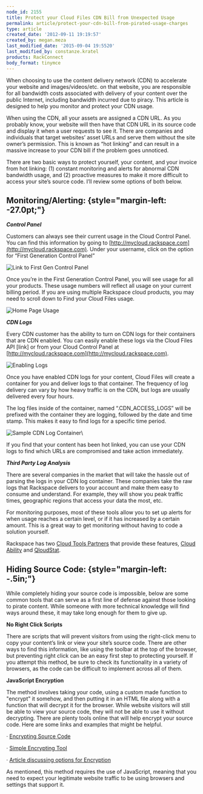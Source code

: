 ```yaml
---
node_id: 2155
title: Protect your Cloud Files CDN Bill from Unexpected Usage
permalink: article/protect-your-cdn-bill-from-pirated-usage-charges
type: article
created_date: '2012-09-11 19:19:57'
created_by: megan.meza
last_modified_date: '2015-09-04 19:5520'
last_modified_by: constanze.kratel
products: RackConnect
body_format: tinymce
---
```


When choosing to use the content delivery network (CDN) to accelerate
your website and images/videos/etc. on that website, you are responsible
for all bandwidth costs associated with delivery of your content over
the public Internet, including bandwidth incurred due to piracy.  This
article is designed to help you monitor and protect your CDN usage. 

When using the CDN, all your assets are assigned a CDN URL.  As you
probably know, your website will then have that CDN URL in its source
code and display it when a user requests to see it.  There are companies
and individuals that target websites&rsquo; asset URLs and serve them without
the site owner&rsquo;s permission.  This is known as &ldquo;hot linking&rdquo; and can
result in a massive increase to your CDN bill if the problem goes
unnoticed. 

 There are two basic ways to protect yourself, your content, and your
invoice from hot linking:  (1) constant monitoring and alerts for
abnormal CDN bandwidth usage, and (2) proactive measures to make it more
difficult to access your site&rsquo;s source code.  I&rsquo;ll review some options
of both below.

 

Monitoring/Alerting: {style="margin-left: -27.0pt;"}
--------------------

***Control Panel***

Customers can always see their current usage in the Cloud Control
Panel.  You can find this information by going to
[http://mycloud.rackspace.com](http://mycloud.rackspace.com).  Under
your username, click on the option for &ldquo;First Generation Control Panel&rdquo;

 ![Link to First Gen Control
Panel](http://www.rackspace.com/knowledge_center/sites/default/files/field/image/cfoncp_0.jpg)

 Once you&rsquo;re in the First Generation Control Panel, you will see usage
for all your products.  These usage numbers will reflect all usage on
your current billing period.  If you are using multiple Rackspace cloud
products, you may need to scroll down to Find your Cloud Files usage. 

![Home Page
Usage](http://www.rackspace.com/knowledge_center/sites/default/files/field/image/cfusage_0.jpg)

***CDN Logs***

Every CDN customer has the ability to turn on CDN logs for their
containers that are CDN enabled.  You can easily enable these logs via
the Cloud Files API [link] or from your Cloud Control Panel at
[http://mycloud.rackspace.com](http://mycloud.rackspace.com).

![Enabling
Logs](http://www.rackspace.com/knowledge_center/sites/default/files/field/image/enablelogs_0.jpg) 

Once you have enabled CDN logs for your content, Cloud Files will create
a container for you and deliver logs to that container.  The frequency
of log delivery can vary by how heavy traffic is on the CDN, but logs
are usually delivered every four hours. 

 The log files inside of the container, named &ldquo;.CDN\_ACCESS\_LOGS&rdquo; will
be prefixed with the container they are logging, followed by the date
and time stamp.   This makes it easy to find logs for a specific time
period. 

![Sample CDN Log
Container](http://www.rackspace.com/knowledge_center/sites/default/files/field/image/cfaccesslogs_0.jpg)\
 

If you find that your content has been hot linked, you can use your CDN
logs to find which URLs are compromised and take action immediately. 

 

***Third Party Log Analysis***

 There are several companies in the market that will take the hassle out
of parsing the logs in your CDN log container.  These companies take the
raw logs that Rackspace delivers to your account and make them easy to
consume and understand.  For example, they will show you peak traffic
times, geographic regions that access your data the most, etc. 

 For monitoring purposes, most of these tools allow you to set up alerts
for when usage reaches a certain level, or if it has increased by a
certain amount.  This is a great way to get monitoring without having to
code a solution yourself.

 Rackspace has two [Cloud Tools
Partners](https://cloudtools.rackspace.com/home) that provide these
features, [Cloud
Ability](https://cloudtools.rackspace.com/apps/445?1601080659) and
[QloudStat](https://cloudtools.rackspace.com/apps/399?1814232928).   

 

Hiding Source Code: {style="margin-left: -.5in;"}
-------------------

While completely hiding your source code is impossible, below are some
common tools that can serve as a first line of defense against those
looking to pirate content.  While someone with more technical knowledge
will find ways around these, it may take long enough for them to give
up. 

**No Right Click Scripts**

There are scripts that will prevent visitors from using the right-click
menu to copy your content&rsquo;s link or view your site&rsquo;s source code.  There
are other ways to find this information, like using the toolbar at the
top of the browser, but preventing right click can be an easy first step
to protecting yourself.  If you attempt this method, be sure to check
its functionality in a variety of browsers, as the code can be difficult
to implement across all of them. 

 **JavaScript Encryption**

The method involves taking your code, using a custom made function to
"encrypt" it somehow, and then putting it in an HTML file along with a
function that will decrypt it for the browser. While website visitors
will still be able to view your source code, they will not be able to
use it without decrypting.  There are plenty tools online that will help
encrypt your source code.  Here are some links and examples that might
be helpful. 

 

&middot;      [Encrypting Source
Code](http://www.blackbeltcoder.com/Articles/mfc/encrypting-source-code)

&middot;      [Simple Encrypting
Tool](http://www.webtoolhub.com/tn561359-html-encrypter.aspx) 

&middot;      [Article discussing options for
Encryption](http://www.htmlguard.com/articles/about-html-source-code-encryption/)

 As mentioned, this method requires the use of JavaScript, meaning that
you need to expect your legitimate website traffic to be using browsers
and settings that support it. 

 

